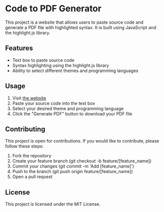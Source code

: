 # Code to PDF Generator
This project is a website that allows users to paste source code and generate a PDF file with highlighted syntax. It is built using JavaScript and the highlight.js library.

## Features
- Text box to paste source code
- Syntax highlighting using the highlight.js library
- Ability to select different themes and programming languages

## Usage
1. Visit [the website](https://tarikjaber.github.io/Code-to-PDF/)
2. Paste your source code into the text box
3. Select your desired theme and programming language
4. Click the "Generate PDF" button to download your PDF file

## Contributing
This project is open for contributions. If you would like to contribute, please follow these steps:

1. Fork the repository
2. Create your feature branch (git checkout -b feature/[feature_name])
3. Commit your changes (git commit -m 'Add [feature_name]')
4. Push to the branch (git push origin feature/[feature_name])
5. Open a pull request

## License
This project is licensed under the MIT License.
